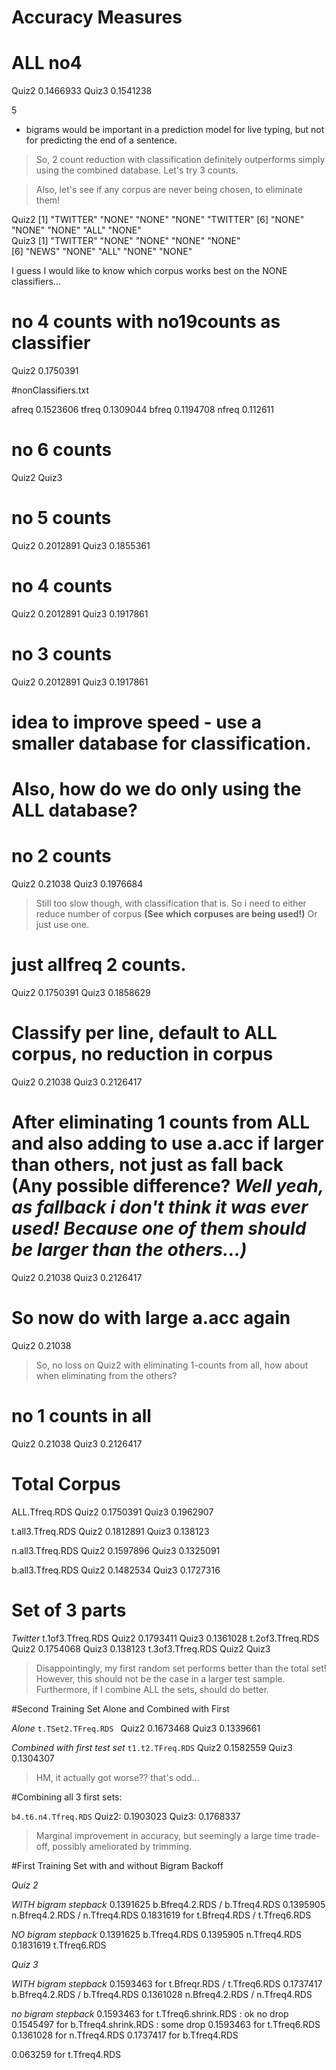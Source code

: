 Accuracy Measures
=====

# ALL no4 
Quiz2 0.1466933
Quiz3 0.1541238

5

* bigrams would be important in a prediction model for live typing, but not for predicting the end of a sentence.

>So, 2 count reduction with classification definitely outperforms simply using the combined database. Let's try 3 counts.

>Also, let's see if any corpus are never being chosen, to eliminate them!

Quiz2  [1] "TWITTER" "NONE"    "NONE"    "NONE"    "TWITTER"
 [6] "NONE"    "NONE"    "NONE"    "ALL"     "NONE"  
Quiz3  [1] "TWITTER" "NONE"    "NONE"    "NONE"    "NONE"   
 [6] "NEWS"    "NONE"    "ALL"     "NONE"    "NONE"  

I guess I would like to know which corpus works best on the NONE classifiers...

# no 4 counts with no19counts as classifier
Quiz2 0.1750391

#nonClassifiers.txt

afreq 0.1523606
tfreq 0.1309044
bfreq 0.1194708
nfreq 0.112611

# no 6 counts

Quiz2
Quiz3 

# no 5 counts

Quiz2 0.2012891
Quiz3 0.1855361

# no 4 counts

Quiz2 0.2012891
Quiz3 0.1917861

# no 3 counts

Quiz2 0.2012891
Quiz3 0.1917861

# idea to improve speed - use a smaller database for classification.
# Also, how do we do only using the ALL database?

# no 2 counts

Quiz2 0.21038
Quiz3 0.1976684

>Still too slow though, with classification that is. So i need to either reduce number of corpus **(See which corpuses are being used!)**
>Or just use one.

# just allfreq 2 counts.
Quiz2 0.1750391
Quiz3 0.1858629

# Classify per line, default to ALL corpus, no reduction in corpus
	
Quiz2 0.21038
Quiz3 0.2126417

# After eliminating 1 counts from ALL and also adding to use a.acc if larger than others, not just as fall back (Any possible difference? *Well yeah, as fallback i don't think it was ever used! Because one of them should be larger than the others...)*

Quiz2 0.21038
Quiz3 0.2126417

# So now do with large a.acc again

Quiz2 0.21038

>So, no loss on Quiz2 with eliminating 1-counts from all, how about when eliminating from the others?

# no 1 counts in all

Quiz2 0.21038
Quiz3 0.2126417

# Total Corpus

ALL.Tfreq.RDS
	Quiz2 0.1750391
	Quiz3 0.1962907

t.all3.Tfreq.RDS
	Quiz2 0.1812891
	Quiz3 0.138123

n.all3.Tfreq.RDS
	Quiz2 0.1597896
	Quiz3 0.1325091

b.all3.Tfreq.RDS
	Quiz2 0.1482534
	Quiz3 0.1727316

# Set of 3 parts

*Twitter*
t.1of3.Tfreq.RDS
	Quiz2 0.1793411
	Quiz3 0.1361028
t.2of3.Tfreq.RDS
	Quiz2 0.1754068
	Quiz3 0.138123
t.3of3.Tfreq.RDS
	Quiz2
	Quiz3

>Disappointingly, my first random set performs better than the total set! However, this should not be the case in a larger test sample. Furthermore, if I combine ALL the sets, should do better.

#Second Training Set Alone and Combined with First

*Alone*
`t.TSet2.TFreq.RDS `
Quiz2 0.1673468
Quiz3 0.1339661

*Combined with first test set*
`t1.t2.TFreq.RDS`
Quiz2 0.1582559
Quiz3 0.1304307

>HM, it actually got worse?? that's odd...

#Combining all 3 first sets:

`b4.t6.n4.Tfreq.RDS`
Quiz2: 0.1903023
Quiz3: 0.1768337

>Marginal improvement in accuracy, but seemingly a large time trade-off, possibly ameliorated by trimming.

#First Training Set with and without Bigram Backoff

*Quiz 2*

*WITH bigram stepback*
0.1391625 b.Bfreq4.2.RDS / b.Tfreq4.RDS
0.1395905 n.Bfreq4.2.RDS / n.Tfreq4.RDS
0.1831619 for t.Bfreq4.RDS / t.Tfreq6.RDS

*NO bigram stepback*
0.1391625 b.Tfreq4.RDS
0.1395905 n.Tfreq4.RDS
0.1831619 t.Tfreq6.RDS

*Quiz 3*

*WITH bigram stepback*
0.1593463 for t.Bfreqr.RDS / t.Tfreq6.RDS
0.1737417 b.Bfreq4.2.RDS / b.Tfreq4.RDS
0.1361028 n.Bfreq4.2.RDS / n.Tfreq4.RDS

*no bigram stepback*
0.1593463 for t.Tfreq6.shrink.RDS : ok no drop
0.1545497 for b.Tfreq4.shrink.RDS : some drop
0.1593463 for t.Tfreq6.RDS
0.1361028 for n.Tfreq4.RDS
0.1737417 for b.Tfreq4.RDS

0.063259 for t.Tfreq4.RDS 

